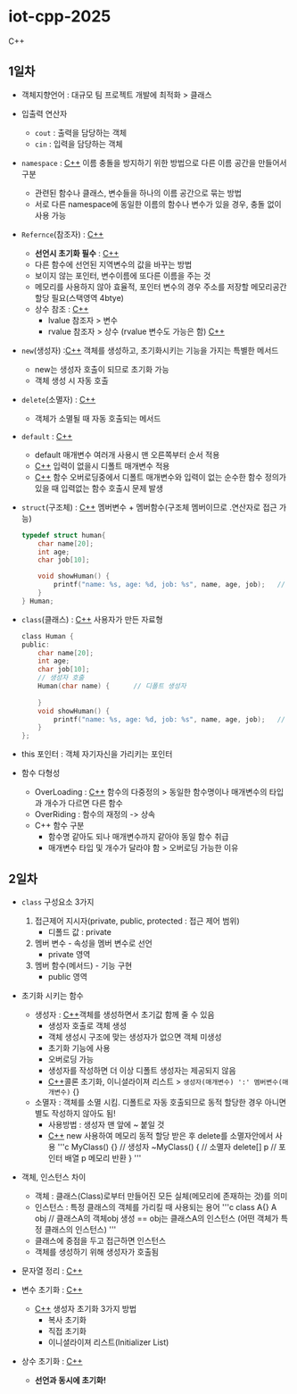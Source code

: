 # iot-cpp-2025
C++

## 1일차
- 객체지향언어 : 대규모 팀 프로젝트 개발에 최적화 > 클래스
- 입출력 연산자
	- `cout` : 출력을 담당하는 객체
	- `cin` : 입력을 담당하는 객체
- `namespace` : [C++](./Day01/namesp.cpp) 이름 충돌을 방지하기 위한 방법으로 다른 이름 공간을 만들어서 구분
	- 관련된 함수나 클래스, 변수들을 하나의 이름 공간으로 묶는 방법
	- 서로 다른 namespace에 동일한 이름의 함수나 변수가 있을 경우, 충돌 없이 사용 가능
- `Refernce`(참조자) : [C++](./Day01/)
	- **선언시 초기화 필수** : [C++](./Day01/ref3.cpp)
	- 다른 함수에 선언된 지역변수의 값을 바꾸는 방법
	- 보이지 않는 포인터, 변수이름에 또다른 이름을 주는 것
	- 메모리를 사용하지 않아 효율적, 포인터 변수의 경우 주소를 저장할 메모리공간 할당 필요(스택영역 4btye)
	- 상수 참조 : [C++](./Day01/ref5.cpp)
		- lvalue 참조자 > 변수
		- rvalue 참조자 > 상수 (rvalue 변수도 가능은 함) [C++](./Day01/ref4.cpp)
- `new`(생성자) :[C++](./Day01/new2.cpp) 객체를 생성하고, 초기화시키는 기능을 가지는 특별한 메서드
	- new는 생성자 호출이 되므로 초기화 가능
	- 객체 생성 시 자동 호출
- `delete`(소멸자) : [C++](./Day01/new2.cpp)
	- 객체가 소멸될 때 자동 호출되는 메서드
- `default` : [C++](./Day01/default2.cpp)
	- default 매개변수 여러개 사용시 맨 오른쪽부터 순서 적용
	- [C++](./Day01/default.cpp) 입력이 없을시 디폴트 매개변수 적용
	- [C++](./Day01/default3.cpp) 함수 오버로딩중에서 디폴트 매개변수와 입력이 없는 순수한 함수 정의가 있을 때 입력없는 함수 호출시 문제 발생
- `struct`(구조체) : [C++](./Day01/st_c2.cpp) 멤버변수 + 멤버함수(구조체 멤버이므로 .연산자로 접근 가능)
	```c
	typedef struct human{
		char name[20];
		int age;
		char job[10];

		void showHuman() {
			printf("name: %s, age: %d, job: %s", name, age, job);	// 구조체 안으로 들어갔기 때문에 .으로 접근할 필요 없음
		}
	} Human;
	```
- `class`(클래스) : [C++](./Day01/st_c3.cpp) 사용자가 만든 자료형 
	
	```c
	class Human {
	public:
		char name[20];
		int age;
		char job[10];
		// 생성자 호출
		Human(char name) {		// 디폴트 생성자
			
		}
		void showHuman() {
			printf("name: %s, age: %d, job: %s", name, age, job);	// 구조체 안으로 들어갔기 때문에 접근할 필요 없음
		}
	};
	```
- this 포인터 : 객체 자기자신을 가리키는 포인터
- 함수 다형성
	- OverLoading : [C++](./Day01/overloading.cpp) 함수의 다중정의 > 동일한 함수명이나 매개변수의 타입과 개수가 다르면 다른 함수
	- OverRiding : 함수의 재정의 -> 상속
	- C++ 함수 구분
		- 함수명 같아도 되나 매개변수까지 같아야 동일 함수 취급
		- 매개변수 타입 및 개수가 달라야 함 > 오버로딩 가능한 이유

## 2일차
- `class` 구성요소 3가지
	1. 접근제어 지시자(private, public, protected : 접근 제어 범위) 
		- 디폴드 값 : private
	2. 멤버 변수 - 속성을 멤버 변수로 선언
		- private 영역 
	3. 멤버 함수(메서드) - 기능 구현
		- public 영역
- 초기화 시키는 함수
	- 생성자 : [C++](./Day02/class3.cpp)객체를 생성하면서 초기값 함께 줄 수 있음
		- 생성자 호출로 객체 생성
		- 객체 생성시 구조에 맞는 생성자가 없으면 객체 미생성
		- 초기화 기능에 사용
		- 오버로딩 가능
		- 생성자를 작성하면 더 이상 디폴트 생성자는 제공되지 않음
		- [C++](./Day02/init4.cpp)콜론 초기화, 이니셜라이져 리스트 > `생성자(매개변수) ':' 멤버변수(매개변수)` {}
	- 소멸자 : 객체를 소멸 시킴. 디폴트로 자동 호출되므로 동적 할당한 경우 아니면 별도 작성하지 않아도 됨!
		- 사용방법 : 생성자 맨 앞에 ~ 붙일 것
		- [C++](./Day02/MyClass3.cpp) new 사용하여 메모리 동적 할당 받은 후 delete를 소멸자안에서 사용
		'''c
		MyClass() {} 	// 생성자
		~MyClass() {	// 소멸자
			delete[] p	// 포인터 배열 p 메모리 반환
		}
		'''
- 객체, 인스턴스 차이
	- 객체 : 클래스(Class)로부터 만들어진 모든 실체(메모리에 존재하는 것)를 의미
	- 인스턴스 : 특정 클래스의 객체를 가리킬 때 사용되는 용어
	'''c
		class A{}
		A obj // 클래스A의 객체obj 생성 == obj는 클래스A의 인스턴스 (어떤 객체가 특정 클래스의 인스턴스)
	'''
	- 클래스에 중점을 두고 접근하면 인스턴스
	- 객체를 생성하기 위해 생성자가 호출됨

- 문자열 정리 : [C++](./Day02/문자열처리하기.cpp)

- 변수 초기화 : [C++](./Day02/init.cpp)
	- [C++](./Day02/init3.cpp) 생성자 초기화 3가지 방법
		- 복사 초기화
		- 직접 초기화
		- 이니셜라이져 리스트(Initializer List)
- 상수 초기화 : [C++](./Day02/init4.cpp)
	- **선언과 동시에 초기화!**